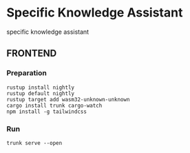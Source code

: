 # Specific Knowledge Assistant
specific knowledge assistant

## FRONTEND

### Preparation
```
rustup install nightly
rustup default nightly
rustup target add wasm32-unknown-unknown
cargo install trunk cargo-watch
npm install -g tailwindcss
```

### Run
```
trunk serve --open
```